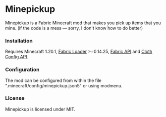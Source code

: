 # Minepickup
Minepickup is a Fabric Minecraft mod that makes you pick up items that you mine.
(if the code is a mess — sorry, I don't know how to do better)

### Installation
Requires Minecraft 1.20.1, [Fabric Loader](https://fabricmc.net/) >=0.14.25, [Fabric API](https://www.curseforge.com/minecraft/mc-mods/fabric-api) and [Cloth Config API](https://www.curseforge.com/minecraft/mc-mods/cloth-config).

### Configuration
The mod can be configured from within the file ".minecraft/config/minepickup.json5" or using modmenu.

### License
Minepickup is licensed under MIT.